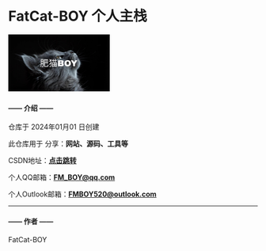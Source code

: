 # FatCat-BOY 个人主栈

<img src="./images/FMBOY.jpg" alt="FMBOY" style="zoom: 20%;" />

#### —— 介绍 ——

仓库于 2024年01月01 日创建

此仓库用于 分享：**网站、源码、工具等**

CSDN地址：[**点击跳转**](https://blog.csdn.net/m0_74175846)

个人QQ邮箱：**FM_BOY@qq.com**

个人Outlook邮箱：**FMBOY520@outlook.com**

------

#### —— 作者 ——

FatCat-BOY